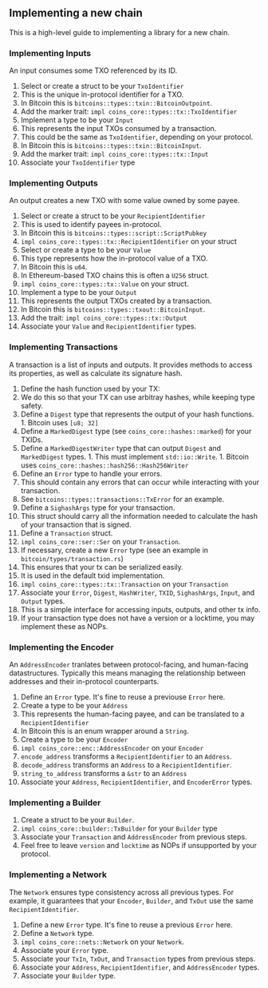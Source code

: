 ## Implementing a new chain

This is a high-level guide to implementing a library for a new chain.

### Implementing Inputs
An input consumes some TXO referenced by its ID.

1. Select or create a struct to be your `TxoIdentifier`
  1. This is the unique in-protocol identifier for a TXO.
  1. In Bitcoin this is `bitcoins::types::txin::BitcoinOutpoint`.
  1. Add the marker trait: `impl coins_core::types::tx::TxoIdentifier`
1. Implement a type to be your `Input`
  1. This represents the input TXOs consumed by a transaction.
  1. This could be the same as `TxoIdentifier`, depending on your protocol.
  1. In Bitcoin this is `bitcoins::types::txin::BitcoinInput`.
  1. Add the marker trait: `impl coins_core::types::tx::Input`
  1. Associate your `TxoIdentifier` type

### Implementing Outputs
An output creates a new TXO with some value owned by some payee.

1. Select or create a struct to be your `RecipientIdentifier`
  1. This is used to identify payees in-protocol.
  1. In Bitcoin this is `bitcoins::types::script::ScriptPubkey`
  1. `impl coins_core::types::tx::RecipientIdentifier` on your struct
1. Select or create a type to be your `Value`
  1. This type represents how the in-protocol value of a TXO.
  1. In Bitcoin this is `u64`.
  1. In Ethereum-based TXO chains this is often a `U256` struct.
  1. `impl coins_core::types::tx::Value` on your struct.
1. Implement a type to be your `Output`
  1. This represents the output TXOs created by a transaction.
  1. In Bitcoin this is `bitcoins::types::txout::BitcoinInput`.
  1. Add the trait: `impl coins_core::types::tx::Output`
  1. Associate your `Value` and `RecipientIdentifier` types.

### Implementing Transactions
A transaction is a list of inputs and outputs. It provides methods to access
its properties, as well as calculate its signature hash.

1. Define the hash function used by your TX:
  1. We do this so that your TX can use arbitray hashes, while keeping
    type safety.
  1. Define a `Digest` type that represents the output of your hash functions.
    1. Bitcoin uses `[u8; 32]`
  1. Define a `MarkedDigest` type (see `coins_core::hashes::marked`) for your
    TXIDs.
  1. Define a `MarkedDigestWriter` type that can output `Digest` and
    `MarkedDigest` types.
    1. This must implement `std::io::Write`.
    1. Bitcoin uses `coins_core::hashes::hash256::Hash256Writer`
1. Define an `Error` type to handle your errors.
  1. This should contain any errors that can occur while interacting with your
    transaction.
  1. See `bitcoins::types::transactions::TxError` for an example.
1. Define a `SighashArgs` type for your transaction.
  1. This struct should carry all the information needed to calculate the hash
    of your transaction that is signed.
1. Define a `Transaction` struct.
1. `impl coins_core::ser::Ser` on your `Transaction`.
  1. If necessary, create a new `Error` type (see an example in
      `bitcoin/types/transaction.rs`)
  1. This ensures that your tx can be serialized easily.
  1. It is used in the default txid implementation.
1. `impl coins_core::types::tx::Transaction` on your `Transaction`
  1. Associate your `Error`, `Digest`, `HashWriter`, `TXID`, `SighashArgs`,
   `Input`, and `Output` types.
  1. This is a simple interface for accessing inputs, outputs, and other tx
    info.
  1. If your transaction type does not have a version or a locktime, you may
    implement these as NOPs.

### Implementing the Encoder

An `AddressEncoder` tranlates between protocol-facing, and human-facing
datastructures. Typically this means managing the relationship between
addresses and their in-protocol counterparts.

1. Define an `Error` type. It's fine to reuse a previouse `Error` here.
1. Create a type to be your `Address`
  1. This represents the human-facing payee, and can be translated to a
    `RecipientIdentifier`
  1. In Bitcoin this is an enum wrapper around a `String`.
1. Create a type to be your `Encoder`
1. `impl coins_core::enc::AddressEncoder` on your `Encoder`
  1. `encode_address` transforms a `RecipientIdentifier` to an `Address`.
  1. `decode_address` transforms an `Address` to a `RecipientIdentifier`.
  1. `string_to_address` transforms a `&str` to an `Address`
  1. Associate your `Address`, `RecipientIdentifier`, and `EncoderError` types.

### Implementing a Builder
1. Create a struct to be your `Builder`.
1. `impl coins_core::builder::TxBuilder` for your `Builder` type
  1. Associate your `Transaction` and `AddressEncoder` from previous steps.
  1. Feel free to leave `version` and `locktime` as NOPs if unsupported by your
    protocol.

### Implementing a Network

The `Network` ensures type consistency across all previous types. For example,
it guarantees that your `Encoder`, `Builder`, and `TxOut` use the same
`RecipientIdentifier`.

1. Define a new `Error` type. It's fine to reuse a previous `Error` here.
1. Define a `Network` type.
1. `impl coins_core::nets::Network` on your `Network`.
  1. Associate your `Error` type.
  1. Associate your `TxIn`, `TxOut`, and `Transaction` types from previous steps.
  1. Associate your `Address`, `RecipientIdentifier`, and `AddressEncoder`
    types.
  1. Associate your `Builder` type.
